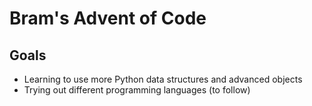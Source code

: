 # Bram's Advent of Code

## Goals

- Learning to use more Python data structures and advanced objects
- Trying out different programming languages (to follow)
